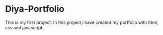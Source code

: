 # Diya-Portfolio
This is my first project.
In this project,i have created my portfolio with html, css and javascript.
